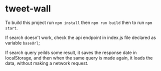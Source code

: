 # tweet-wall

To build this project run `npm install` then `npm run build` then to run `npm start`.

If search doesn't work, check the api endpoint in index.js file declared as variable `baseUrl`;

If search query yeilds some result, it saves the response date in localStorage, and then when the same query is made again, it loads the data, without making a network request.
